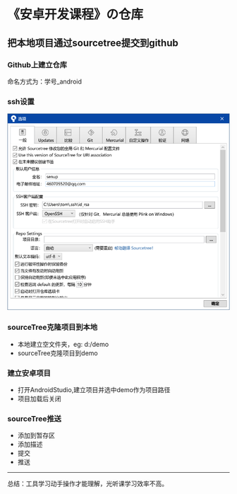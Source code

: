 # 《安卓开发课程》の仓库

## 把本地项目通过sourcetree提交到github




### Github上建立仓库

命名方式为：学号_android

### ssh设置

![工具-选项](img/2019-09-10_17-07-12.png)

### sourceTree克隆项目到本地

- 本地建立空文件夹，eg: d:/demo
- sourceTree克隆项目到demo

### 建立安卓项目

- 打开AndroidStudio,建立项目并选中demo作为项目路径
- 项目加载后关闭

### sourceTree推送

- 添加到暂存区
- 添加描述
- 提交
- 推送

<hr>

总结：工具学习动手操作才能理解，光听课学习效率不高。

